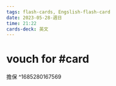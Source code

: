 ```yaml
---
tags: flash-cards, Engslish-flash-card
date: 2023-05-28-週日
time: 21:22
cards-deck: 英文
---
```


# vouch for #card 
擔保
^1685280167569
